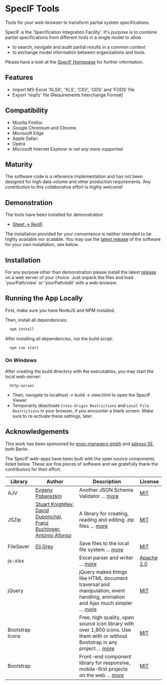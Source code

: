 # SpecIF Tools 
Tools for your web-browser to transform partial system specifications. 

SpecIF is the 'Specification Integration Facility'. It's purpose is to combine partial specifications from different tools in a single model to allow
- to search, navigate and audit partial results in a common context
- to exchange model information between organizations and tools.

Please have a look at the [SpecIF Homepage](https://specif.de) for further information.

## Features
- Import MS-Excel 'XLSX', 'XLS', 'CSV', 'ODS' and 'FODS' file
- Export 'reqifz' file (Requirements Interchange Format)

## Compatibility
- Mozilla Firefox
- Google Chromium and Chrome
- Microsoft Edge
- Apple Safari
- Opera
- Microsoft Internet Explorer is _not any more_ supported

## Maturity
The software code is a reference implementation and has not been designed for high data volume and other production requirements. 
Any contribution to this collaborative effort is highly welcome!

## Demonstration
The tools have been installed for demonstration
- [Sheet → ReqIF](https://tools.enso-managers.de/sheet2reqif.html).

The installation provided for your convenience is neither intended to be highly available nor scalable.
You may use the [latest release](https://github.com/enso-managers/SpecIF-Tools/releases) of the software for 
your own installation, see below.

## Installation
For any purpose other than demonstration please install the latest [release](https://github.com/enso-managers/SpecIF-Tools/releases) 
on a web server of your choice. Just unpack the files and load 'yourPath/view' or 'yourPath/edit' with a web-browser.

## Running the App Locally
First, make sure you have NodeJS and NPM installed.

Then, install all dependencies:
```bash
  npm install
```

After installing all dependencies, run the build script:
```bash
  npm run start
```

### On Windows

After creating the build directory with the executables, you may start the local web-server:
```
  http-server
```

- Then, navigate to localhost -> build -> view.html to open the SpecIF Viewer 
- Temporarily deactivate ```Cross-Origin Restrictions``` and ```Local File Restrictions``` in your browser, if you encounter a blank screen.
Make sure to re-activate these settings, later.

## Acknowledgements
This work has been sponsored by [enso-managers gmbh](http://enso-managers.de) and [adesso SE](http://adesso.de), both Berlin.

The SpecIF web-apps have been built with the open source components listed below. These are fine pieces of software 
and we gratefully thank the contributors for their effort.

<table class="table table-condensed">
<thead>
<tr>
	<th width="15%">Library</th><th>Author</th><th>Description</th><th>License</th>
</tr>
</thead>
<tbody>
<tr>
	<td>AJV</td>
	<td><a href="https://github.com/epoberezkin" target="_blank">Evgeny Poberezkin</a></td>
	<td>Another JSON Schema Validator ... <a href="https://github.com/epoberezkin/ajv" target="_blank">more</a></td>
	<td><a href="https://github.com/epoberezkin/ajv/blob/master/LICENSE" target="_blank">MIT</a></td>
</tr>
<!--<tr>
	<td>jqTree</td>
	<td><a href="https://github.com/mbraak" target="_blank">Marco Braak</a></td>
	<td>A tree with collapsible branches and drag\'n\'drop support 
		for rearranging chapters and paragraphs ... <a href="http://mbraak.github.io/jqTree/" target="_blank">more</a></td>
	<td><a href="https://github.com/mbraak/jqTree/blob/master/LICENSE" target="_blank">Apache 2.0</a></td>
</tr>
<tr>
	<td>markdown-it</td>
	<td><a href="https://github.com/Kirill89" target="_blank">Kirill</a>,&nbsp;<a href="https://github.com/puzrin" target="_blank">Vitaly Puzrin</a>,&nbsp;<a href="https://github.com/rlidwka" target="_blank">Alex Kocharin</a></td>
	<td>Markdown parser, done right. 100% CommonMark support, extensions, syntax plugins & high speed ... <a href="https://markdown-it.github.io/" target="_blank">more</a></td>
	<td><a href="https://github.com/jonschlinkert/remarkable/blob/master/LICENSE" target="_blank">MIT</a></td>
</tr>--> 
<tr>
	<td>JSZip</td>
	<td><a href="https://github.com/Stuk" target="_blank">Stuart Knightley, David Duponchel, Franz Buchinger, António Afonso</a></td>
	<td>A library for creating, reading and editing .zip files ... <a href="https://github.com/Stuk/jszip" target="_blank">more</a></td>
	<td><a href="https://github.com/Stuk/jszip/blob/master/LICENSE.markdown" target="_blank">MIT</a></td>
</tr>
<tr>
	<td>FileSaver</td>
	<td><a href="http://eligrey.com/" target="_blank">Eli Grey</a></td>
	<td>Save files to the local file system ... <a href="https://github.com/eligrey/FileSaver.js/" target="_blank">more</a></td>
	<td><a href="https://github.com/eligrey/FileSaver.js/blob/master/LICENSE.md" target="_blank">MIT</a></td>
</tr>
<!-- <tr>
	<td>BPMN-Viewer</td>
	<td></td>
	<td>A BPMN 2.0 rendering toolkit and web modeler ... <a href="https://bpmn.io/toolkit/bpmn-js/" target="_blank">more</a></td>
	<td><a href="https://github.com/bpmn-io/bpmn-js/blob/develop/LICENSE" target="_blank">bpmn.io</a></td>
</tr>
<tr>
	<td>vis.js Network</td>
	<td></td>
	<td>Display networks consisting of nodes and edges ... 
		<a href="https://visjs.github.io/vis-network/docs/network/" target="_blank">more</a></td>
	<td><a href="http://www.apache.org/licenses/LICENSE-2.0" target="_blank">Apache 2.0</a> or 
		<a href="http://opensource.org/licenses/MIT" target="_blank">MIT</a></td>
</tr> -->
<tr>
	<td>js-xlsx</td>
	<td></td>
	<td>Excel parser and writer ... <a href="https://github.com/SheetJS/js-xlsx" target="_blank">more</a></td>
	<td><a href="https://github.com/SheetJS/js-xlsx/blob/master/LICENSE" target="_blank">Apache 2.0</a></td>
</tr>
<tr>
	<td>jQuery</td>
	<td></td>
	<td>jQuery makes things like HTML document traversal and manipulation, event handling, animation 
		and Ajax much simpler ... <a href="https://jquery.com/" target="_blank">more</a></td>
	<td><a href="https://jquery.org/license/" target="_blank">MIT</a></td>
</tr>
<tr>
	<td>Bootstrap Icons</td>
	<td></td>
	<td>Free, high quality, open source icon library with over 1,800 icons. 
		Use them with or without Bootstrap in any project ... <a href="https://icons.getbootstrap.com/" target="_blank">more</a></td>
	<td><a href="https://github.com/twbs/bootstrap/blob/master/LICENSE" target="_blank">MIT</a></td>
</tr>
<tr>
	<td>Bootstrap</td>
	<td></td>
	<td>Front-end component library for responsive, mobile-first projects on the web ... 
		<a href="http://getbootstrap.com/" target="_blank">more</a></td>
	<td><a href="https://github.com/twbs/bootstrap/blob/master/LICENSE" target="_blank">MIT</a></td>
</tr>
<!-- <tr>
	<td>diff-match-patch</td>
	<td></td>
	<td>A library for text comparison, matching and patching ... 
		<a href="https://code.google.com/p/google-diff-match-patch/" target="_blank">more</a></td>
	<td><a href="http://www.apache.org/licenses/LICENSE-2.0" target="_blank">Apache 2.0</a></td>
</tr> -->
</tbody>
</table>
